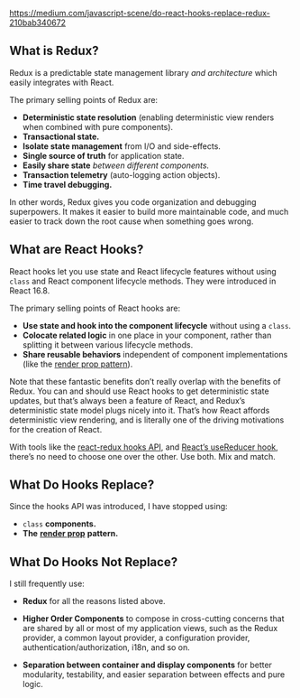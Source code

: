 https://medium.com/javascript-scene/do-react-hooks-replace-redux-210bab340672  

## What is Redux?

Redux is a predictable state management library *and architecture* which easily integrates with React.

The primary selling points of Redux are:

- **Deterministic state resolution** (enabling deterministic view renders when combined with pure components).
- **Transactional state.**
- **Isolate state management** from I/O and side-effects.
- **Single source of truth** for application state.
- **Easily share state** *between different components.*
- **Transaction telemetry** (auto-logging action objects).
- **Time travel debugging.**

In other words, Redux gives you code organization and debugging superpowers. It makes it easier to build more maintainable code, and much easier to track down the root cause when something goes wrong.

## What are React Hooks?

React hooks let you use state and React lifecycle features without using `class` and React component lifecycle methods. They were introduced in React 16.8.

The primary selling points of React hooks are:

- **Use state and hook into the component lifecycle** without using a `class`.
- **Colocate related logic** in one place in your component, rather than splitting it between various lifecycle methods.
- **Share reusable behaviors** independent of component implementations (like the [render prop pattern](https://reactjs.org/docs/render-props.html)).

Note that these fantastic benefits don’t really overlap with the benefits of Redux. You can and should use React hooks to get deterministic state updates, but that’s always been a feature of React, and Redux’s deterministic state model plugs nicely into it. That’s how React affords deterministic view rendering, and is literally one of the driving motivations for the creation of React.

With tools like the [react-redux hooks API](https://react-redux.js.org/next/api/hooks), and [React’s useReducer hook](https://reactjs.org/docs/hooks-reference.html#usereducer), there’s no need to choose one over the other. Use both. Mix and match.

## What Do Hooks Replace?

Since the hooks API was introduced, I have stopped using:

- `class` **components.**
- **The** [**render prop**](https://reactjs.org/docs/render-props.html) **pattern.**

<!-- Apollo client's Query component is an example of the render prop pattern -->



## What Do Hooks Not Replace?

I still frequently use:

- **Redux** for all the reasons listed above.

- **Higher Order Components** to compose in cross-cutting concerns that are shared by all or most of my application views, such as the Redux provider, a common layout provider, a configuration provider, authentication/authorization, i18n, and so on.

  <!-- Apollo client also use HOC: https://www.apollographql.com/docs/react/api/react/hoc/ -->

- **Separation between container and display components** for better modularity, testability, and easier separation between effects and pure logic.

